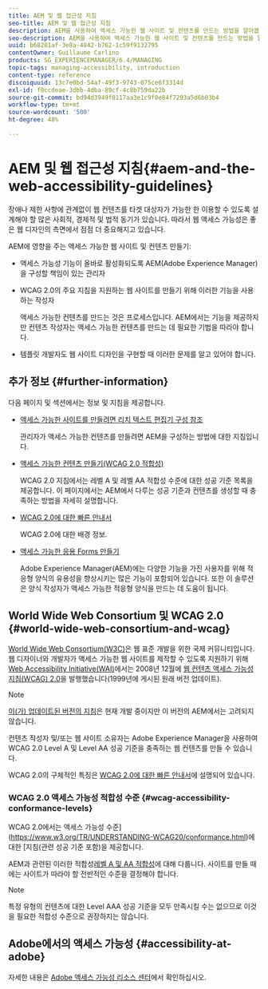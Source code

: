 ```yaml
---
title: AEM 및 웹 접근성 지침
seo-title: AEM 및 웹 접근성 지침
description: AEM을 사용하여 액세스 가능한 웹 사이트 및 컨텐츠를 만드는 방법을 알아봅니다.
seo-description: AEM을 사용하여 액세스 가능한 웹 사이트 및 컨텐츠를 만드는 방법을 알아봅니다.
uuid: b68281af-3e8a-4842-b762-1c59f9132795
contentOwner: Guillaume Carlino
products: SG_EXPERIENCEMANAGER/6.4/MANAGING
topic-tags: managing-accessibility, introduction
content-type: reference
discoiquuid: 13c7e0bd-54af-49f3-9743-075ce6f3314d
exl-id: f0ccdeae-3dbb-4dba-89cf-4c8b759da22b
source-git-commit: bd94d3949f0117aa3e1c9f0e84f7293a5d6b03b4
workflow-type: tm+mt
source-wordcount: '500'
ht-degree: 48%

---
```


# AEM 및 웹 접근성 지침{#aem-and-the-web-accessibility-guidelines}

장애나 제한 사항에 관계없이 웹 컨텐츠를 타겟 대상자가 가능한 한 이용할 수 있도록 설계해야 할 많은 사회적, 경제적 및 법적 동기가 있습니다. 따라서 웹 액세스 가능성은 좋은 웹 디자인의 측면에서 점점 더 중요해지고 있습니다.

AEM에 영향을 주는 액세스 가능한 웹 사이트 및 컨텐츠 만들기:

* 액세스 가능성 기능이 올바로 활성화되도록 AEM(Adobe Experience Manager)을 구성할 책임이 있는 관리자
* WCAG 2.0의 주요 지침을 지원하는 웹 사이트를 만들기 위해 이러한 기능을 사용하는 작성자

   액세스 가능한 컨텐츠를 만드는 것은 프로세스입니다. AEM에서는 기능을 제공하지만 컨텐츠 작성자는 액세스 가능한 컨텐츠를 만드는 데 필요한 기법을 따라야 합니다.

* 템플릿 개발자도 웹 사이트 디자인을 구현할 때 이러한 문제를 알고 있어야 합니다.

## 추가 정보 {#further-information}

다음 페이지 및 섹션에서는 정보 및 지침을 제공합니다.

* [액세스 가능한 사이트를 만들려면 리치 텍스트 편집기 구성 참조](/help/sites-administering/rte-accessible-content.md)

   관리자가 액세스 가능한 컨텐츠를 만들려면 AEM을 구성하는 방법에 대한 지침입니다.

* [액세스 가능한 컨텐츠 만들기(WCAG 2.0 적합성)](/help/sites-authoring/creating-accessible-content.md)

   WCAG 2.0 지침에서는 레벨 A 및 레벨 AA 적합성 수준에 대한 성공 기준 목록을 제공합니다. 이 페이지에서는 AEM에서 다루는 성공 기준과 컨텐츠를 생성할 때 충족하는 방법을 자세히 설명합니다.

* [WCAG 2.0에 대한 빠른 안내서](/help/managing/qg-wcag.md)

   WCAG 2.0에 대한 배경 정보.

* [액세스 가능한 응용 Forms 만들기](/help/forms/using/creating-accessible-adaptive-forms.md)

   Adobe Experience Manager(AEM)에는 다양한 기능을 가진 사용자를 위해 적응형 양식의 유용성을 향상시키는 많은 기능이 포함되어 있습니다. 또한 이 솔루션은 양식 작성자가 액세스 가능한 적응형 양식을 만드는 데 도움이 됩니다.

## World Wide Web Consortium 및 WCAG 2.0 {#world-wide-web-consortium-and-wcag}

[World Wide Web Consortium(W3C)](https://www.w3.org/)은 웹 표준 개발을 위한 국제 커뮤니티입니다. 웹 디자이너와 개발자가 액세스 가능한 웹 사이트를 제작할 수 있도록 지원하기 위해 [Web Accessibility Initiative(WAI)](https://www.w3.org/WAI/)에서는 2008년 12월에 [웹 컨텐츠 액세스 가능성 지침(WCAG) 2.0](https://www.w3.org/TR/WCAG20/)을 발행했습니다(1999년에 게시된 원래 버전 업데이트).

>[!NOTE]
>
>[이(가) 업데이트된 버전의 지침](https://www.w3.org/TR/WCAG21/)은 현재 개발 중이지만 이 버전의 AEM에서는 고려되지 않습니다.

컨텐츠 작성자 및/또는 웹 사이트 소유자는 Adobe Experience Manager을 사용하여 WCAG 2.0 Level A 및 Level AA 성공 기준을 충족하는 웹 컨텐츠를 만들 수 있습니다.

WCAG 2.0의 구체적인 특징은 [WCAG 2.0에 대한 빠른 안내서](/help/managing/qg-wcag.md)에 설명되어 있습니다.

### WCAG 2.0 액세스 가능성 적합성 수준 {#wcag-accessibility-conformance-levels}

WCAG 2.0에서는 액세스 가능성 수준](https://www.w3.org/TR/UNDERSTANDING-WCAG20/conformance.html)에 대한 [지침(관련 성공 기준 포함)을 제공합니다.

AEM과 관련된 이러한 적합성[레벨 A 및 AA 적합성](/help/sites-authoring/creating-accessible-content.md)에 대해 다룹니다. 사이트를 만들 때에는 사이트가 따라야 할 전반적인 수준을 결정해야 합니다.

>[!NOTE]
>
>특정 유형의 컨텐츠에 대한 Level AAA 성공 기준을 모두 만족시킬 수는 없으므로 이것을 필요한 적합성 수준으로 권장하지는 않습니다.

## Adobe에서의 액세스 가능성 {#accessibility-at-adobe}

자세한 내용은 [Adobe 액세스 가능성 리소스 센터](https://www.adobe.com/accessibility/)에서 확인하십시오.
